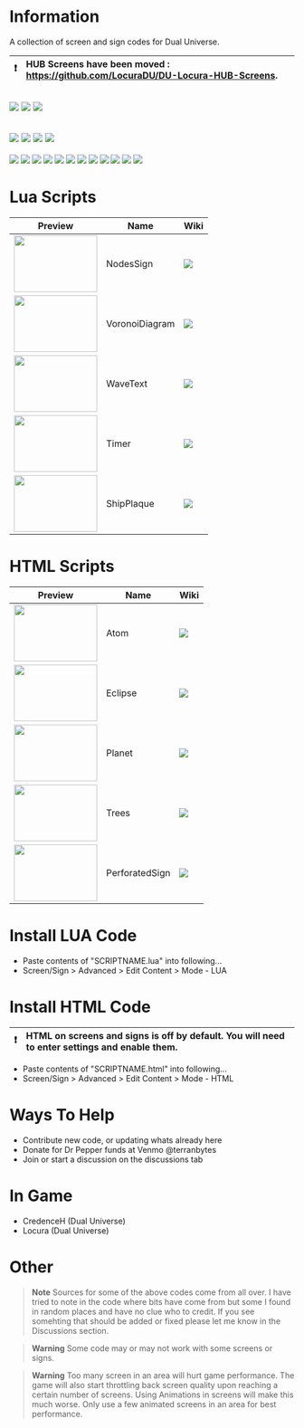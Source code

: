 # Information
A collection of screen and sign codes for Dual Universe. 

:heavy_exclamation_mark: | HUB Screens have been moved : https://github.com/LocuraDU/DU-Locura-HUB-Screens.
:---: | :---

[![](https://img.shields.io/badge/DU-1.3.X-green?style=for-the-badge&logo=steam)](https://store.steampowered.com/app/2000270/Dual_Universe/)
[![](https://img.shields.io/badge/Maintained-YES-green?style=for-the-badge)](#)
![](https://komarev.com/ghpvc/?username=DU-Locura-Screens-And-Signs&style=for-the-badge)
---
[![](https://img.shields.io/badge/CODE-LUA-purple?style=for-the-badge&logo=lua)](#)
[![](https://img.shields.io/badge/CODE-HTML-blue?style=for-the-badge&logo=html5)](#)
[![](https://img.shields.io/badge/CODE-SVG-red?style=for-the-badge&logo=svg)](#)
[![](https://img.shields.io/badge/CODE-CSS-yellow?style=for-the-badge&logo=css3)](#)
---
[![](https://img.shields.io/github/issues/locuradu/DU-Locura-Screens-And-Signs?style=flat-square&label=ISSUES)](#)
[![](https://img.shields.io/github/issues-closed/locuradu/DU-Locura-Screens-And-Signs?style=flat-square&label=ISSUES)](#)
[![](https://img.shields.io/github/watchers/locuradu/DU-Locura-Screens-And-Signs?style=flat-square&label=WATCHERS)](#)
[![](https://img.shields.io/github/stars/locuradu/DU-Locura-Screens-And-Signs?style=flat-square&label=STARS)](#)
[![](https://img.shields.io/github/forks/locuradu/DU-Locura-Screens-And-Signs?style=flat-square&label=FORKS)](#)
[![](https://img.shields.io/github/commit-activity/m/locuradu/DU-Locura-Screens-And-Signs?style=flat-square&label=COMMIT%20ACTIVITY)](#)
[![](https://img.shields.io/github/discussions/locuradu/DU-Locura-Screens-And-Signs?label=DISCUSSIONS&style=flat-square)](#)
[![](https://img.shields.io/github/last-commit/locuradu/DU-Locura-Screens-And-Signs?label=LAST%20COMMIT&style=flat-square)](#)
[![](https://img.shields.io/github/contributors/locuradu/DU-Locura-Screens-And-Signs?label=CONTRIBUTORS&style=flat-square)](#)
[![](https://img.shields.io/github/releases/locuradu/DU-Locura-Screens-And-Signs?label=RELEASES&style=flat-square)](#)
[![](https://img.shields.io/github/repo-size/LocuraDU/DU-Locura-Screens-And-Signs?label=REPO%20SIZE&style=flat-square)](#)
[![](https://img.shields.io/github/license/LocuraDU/DU-Locura-Screens-And-Signs?label=LICENSE&style=flat-square)](#)

# Lua Scripts

| Preview  | Name | Wiki |
| ------------- | ------------- | ------------- |
| <img src="img/NodesSign.png" height="100" width="147"> | NodesSign | [![](https://img.shields.io/badge/WIKI-NodesSign-blue?style=for-the-badge)](https://github.com/LocuraDU/DU-Locura-Screens-And-Signs/wiki/NodesSign) |
| <img src="img/VoronoiDiagram.png" height="100" width="147"> | VoronoiDiagram | [![](https://img.shields.io/badge/WIKI-VoronoiDiagram-blue?style=for-the-badge)](https://github.com/LocuraDU/DU-Locura-Screens-And-Signs/wiki/VoronoiDiagram) |
| <img src="img/WaveText.png" height="100" width="147"> | WaveText | [![](https://img.shields.io/badge/WIKI-WaveText-blue?style=for-the-badge)](https://github.com/LocuraDU/DU-Locura-Screens-And-Signs/wiki/WaveText.lua) |
| <img src="img/Timer.gif" height="100" width="147"> | Timer | [![](https://img.shields.io/badge/WIKI-Timer-blue?style=for-the-badge)](https://github.com/LocuraDU/DU-Locura-Screens-And-Signs/wiki/Timer) |
| <img src="img/ShipPlaque.png" height="100" width="147"> | ShipPlaque | [![](https://img.shields.io/badge/WIKI-ShipPlaque-blue?style=for-the-badge)](https://github.com/LocuraDU/DU-Locura-Screens-And-Signs/wiki/ShipPlaque) |

# HTML Scripts

| Preview  | Name | Wiki |
| ------------- | ------------- | ------------- |
| <img src="img/Atom.gif" height="100" width="147"> | Atom | [![](https://img.shields.io/badge/WIKI-Atom-blue?style=for-the-badge)](https://github.com/LocuraDU/DU-Locura-Screens-And-Signs/wiki/Atom) |
| <img src="img/Eclipse.gif" height="100" width="147"> | Eclipse | [![](https://img.shields.io/badge/WIKI-Eclipse-blue?style=for-the-badge)](https://github.com/LocuraDU/DU-Locura-Screens-And-Signs/wiki/Eclipse) |
| <img src="img/Planet.gif" height="100" width="147"> | Planet | [![](https://img.shields.io/badge/WIKI-Planet-blue?style=for-the-badge)](https://github.com/LocuraDU/DU-Locura-Screens-And-Signs/wiki/Planet) |
| <img src="img/Trees.gif" height="100" width="147"> | Trees | [![](https://img.shields.io/badge/WIKI-Trees-blue?style=for-the-badge)](https://github.com/LocuraDU/DU-Locura-Screens-And-Signs/wiki/Trees) |
| <img src="img/PerforatedSign.png" height="100" width="147"> | PerforatedSign | [![](https://img.shields.io/badge/WIKI-PerforatedSign-blue?style=for-the-badge)](https://github.com/LocuraDU/DU-Locura-Screens-And-Signs/wiki/PerforatedSign) |

# Install LUA Code
- Paste contents of "SCRIPTNAME.lua" into following...
- Screen/Sign > Advanced > Edit Content > Mode - LUA

# Install HTML Code
:heavy_exclamation_mark: | HTML  on screens and signs is off by default. You will need to enter settings and enable them.
:---: | :---
- Paste contents of "SCRIPTNAME.html" into following...
- Screen/Sign > Advanced > Edit Content > Mode - HTML

# Ways To Help
- Contribute new code, or updating whats already here
- Donate for Dr Pepper funds at Venmo @terranbytes
- Join or start a discussion on the discussions tab

# In Game
- CredenceH (Dual Universe)
- Locura (Dual Universe)

# Other
> **Note**
> Sources for some of the above codes come from all over. I have tried to note in the code where bits have come from but some I found in random places and have no clue who to credit. If you see somehting that should be added or fixed please let me know in the Discussions section.

> **Warning**
> Some code may or may not work with some screens or signs.

> **Warning**
> Too many screen in an area will hurt game performance. The game will also start throttling back screen quality upon reaching a certain number of screens. Using Animations in screens will make this much worse. Only use a few animated screens in an area for best performance.
